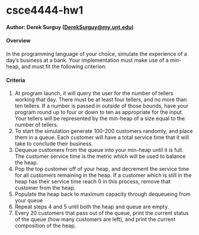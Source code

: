 # csce4444-hw1
#### Author: Derek Surguy (DerekSurguy@my.unt.edu)
#### Overview
In the programming language of your choice, simulate the experience of a day’s business at a bank. Your implementation must make use of a min-heap, and must fit the following criterion:

#### Criteria
1. At program launch, it will query the user for the number of tellers working that day. There must be at least four tellers, and no more than ten tellers. If a number is passed in outside of those bounds, have your program round up to four or down to ten as appropriate for the input. Your tellers will be represented by the min-heap of a size equal to the number of tellers.
2. To start the simulation generate 100-200 customers randomly, and place them in a queue. Each customer will have a total service time that it will take to conclude their business.
3. Dequeue customers from the queue into your min-heap until it is full. The customer service time is the metric which will be used to balance the heap.
4. Pop the top customer off of your heap, and decrement the service time for all customers remaining in the heap. If a customer which is still in the heap has their service time reach 0 in this process, remove that customer from the heap. 
5. Populate the heap back to maximum capacity through dequeueing from your queue
6. Repeat steps 4 and 5 until both the heap and queue are empty.
7. Every 20 customers that pass out of the queue, print the current status of the queue (how many customers are left), and print the current composition of the heap.

